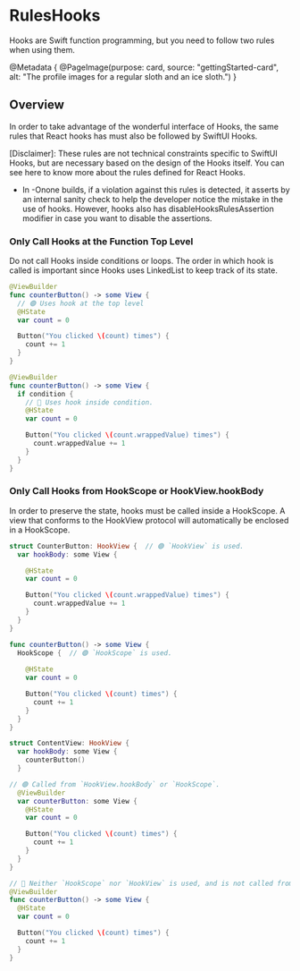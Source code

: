 # RulesHooks

Hooks are Swift function programming, but you need to follow two rules when using them.

@Metadata {
  @PageImage(purpose: card, source: "gettingStarted-card", alt: "The profile images for a regular sloth and an ice sloth.")
}

## Overview

In order to take advantage of the wonderful interface of Hooks, the same rules that React hooks has must also be followed by SwiftUI Hooks.

[Disclaimer]: These rules are not technical constraints specific to SwiftUI Hooks, but are necessary based on the design of the Hooks itself. You can see here to know more about the rules defined for React Hooks.

* In -Onone builds, if a violation against this rules is detected, it asserts by an internal sanity check to help the developer notice the mistake in the use of hooks. However, hooks also has disableHooksRulesAssertion modifier in case you want to disable the assertions.

### Only Call Hooks at the Function Top Level
Do not call Hooks inside conditions or loops. The order in which hook is called is important since Hooks uses LinkedList to keep track of its state.

```swift
@ViewBuilder
func counterButton() -> some View {
  // 🟢 Uses hook at the top level
  @HState
  var count = 0

  Button("You clicked \(count) times") {
    count += 1
  }
}
```

```swift
@ViewBuilder
func counterButton() -> some View {
  if condition {
    // 🔴 Uses hook inside condition.
    @HState
    var count = 0

    Button("You clicked \(count.wrappedValue) times") {
      count.wrappedValue += 1
    }
  }
}
```

### Only Call Hooks from HookScope or HookView.hookBody

In order to preserve the state, hooks must be called inside a HookScope.
A view that conforms to the HookView protocol will automatically be enclosed in a HookScope.

```swift
struct CounterButton: HookView {  // 🟢 `HookView` is used.
  var hookBody: some View {

    @HState
    var count = 0

    Button("You clicked \(count.wrappedValue) times") {
      count.wrappedValue += 1
    }
  }
}

```

```swift
func counterButton() -> some View {
  HookScope {  // 🟢 `HookScope` is used.
    
    @HState
    var count = 0

    Button("You clicked \(count) times") {
      count += 1
    }
  }
}
```

```swift
struct ContentView: HookView {
  var hookBody: some View {
    counterButton()
  }

// 🟢 Called from `HookView.hookBody` or `HookScope`.
  @ViewBuilder
  var counterButton: some View {
    @HState
    var count = 0

    Button("You clicked \(count) times") {
      count += 1
    }
  }
}
```

```swift
// 🔴 Neither `HookScope` nor `HookView` is used, and is not called from them.
@ViewBuilder
func counterButton() -> some View {
  @HState
  var count = 0

  Button("You clicked \(count) times") {
    count += 1
  }
}
```
